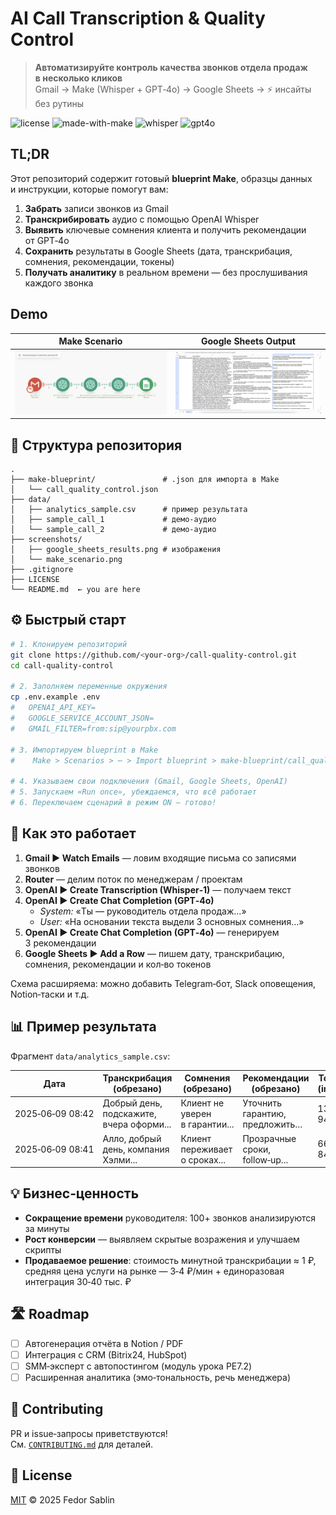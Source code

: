 # AI Call Transcription & Quality Control

> **Автоматизируйте контроль качества звонков отдела продаж в несколько кликов**  
> Gmail → Make (Whisper + GPT‑4o) → Google Sheets → ⚡ инсайты без рутины

![license](https://img.shields.io/badge/license-MIT-green.svg)
![made-with-make](https://img.shields.io/badge/built%20with-Make-blueviolet)
![whisper](https://img.shields.io/badge/Whisper-1.0-lightgrey)
![gpt4o](https://img.shields.io/badge/GPT-4o-critical)

## TL;DR

Этот репозиторий содержит готовый **blueprint Make**, образцы данных и инструкции, которые помогут вам:

1. **Забрать** записи звонков из Gmail  
2. **Транскрибировать** аудио c помощью OpenAI Whisper  
3. **Выявить** ключевые сомнения клиента и получить рекомендации от GPT‑4o  
4. **Сохранить** результаты в Google Sheets (дата, транскрибация, сомнения, рекомендации, токены)  
5. **Получать аналитику** в реальном времени — без прослушивания каждого звонка

## Demo

| Make Scenario | Google Sheets Output |
|---------------|---------------------|
| ![Scenario](screenshots/make_scenario.png) | ![Sheet](screenshots/google_sheets_results.png) |

## 📂 Структура репозитория

```
.
├── make-blueprint/               # .json для импорта в Make
│   └── call_quality_control.json
├── data/
│   ├── analytics_sample.csv      # пример результата 
│   ├── sample_call_1             # демо‑аудио
│   └── sample_call_2             # демо‑аудио
├── screenshots/
│   ├── google_sheets_results.png # изображения
│   └── make_scenario.png 
├── .gitignore
├── LICENSE
└── README.md  ← you are here
```

## ⚙️ Быстрый старт

```bash
# 1. Клонируем репозиторий
git clone https://github.com/<your‑org>/call-quality-control.git
cd call-quality-control

# 2. Заполняем переменные окружения
cp .env.example .env
#   OPENAI_API_KEY=
#   GOOGLE_SERVICE_ACCOUNT_JSON=
#   GMAIL_FILTER=from:sip@yourpbx.com

# 3. Импортируем blueprint в Make
#    Make > Scenarios > ⋯ > Import blueprint > make-blueprint/call_quality_control.json

# 4. Указываем свои подключения (Gmail, Google Sheets, OpenAI)
# 5. Запускаем «Run once», убеждаемся, что всё работает
# 6. Переключаем сценарий в режим ON — готово!
```

## 🧠 Как это работает

1. **Gmail ▶ Watch Emails** — ловим входящие письма со записями звонков  
2. **Router** — делим поток по менеджерам / проектам  
3. **OpenAI ▶ Create Transcription (Whisper‑1)** — получаем текст  
4. **OpenAI ▶ Create Chat Completion (GPT‑4o)**  
   * *System:* «Ты — руководитель отдела продаж…»  
   * *User:* «На основании текста выдели 3 основных сомнения…»  
5. **OpenAI ▶ Create Chat Completion (GPT‑4o)** — генерируем 3 рекомендации  
6. **Google Sheets ▶ Add a Row** — пишем дату, транскрибацию, сомнения, рекомендации и кол‑во токенов

Схема расширяема: можно добавить Telegram‑бот, Slack оповещения, Notion‑таски и т.д.

## 📊 Пример результата

Фрагмент `data/analytics_sample.csv`:

| Дата | Транскрибация (обрезано) | Сомнения (обрезано) | Рекомендации (обрезано) | Tokens (in/out) |
|------|-------------------------|---------------------|-------------------------|-----------------|
| 2025‑06‑09 08:42 | Добрый день, подскажите, вчера оформи... | Клиент не уверен в гарантии... | Уточнить гарантию, предложить… | 1387 / 943 |
| 2025‑06‑09 08:41 | Алло, добрый день, компания Хэлми... | Клиент переживает о сроках... | Прозрачные сроки, follow‑up... | 664 / 848 |


## 💡 Бизнес‑ценность

* **Сокращение времени** руководителя: 100+ звонков анализируются за минуты  
* **Рост конверсии** — выявляем скрытые возражения и улучшаем скрипты  
* **Продаваемое решение**: стоимость минутной транскрибации ≈ 1 ₽, средняя цена услуги на рынке — 3‑4 ₽/мин + единоразовая интеграция 30‑40 тыс. ₽

## 🛣 Roadmap

- [ ] Автогенерация отчёта в Notion / PDF  
- [ ] Интеграция с CRM (Bitrix24, HubSpot)  
- [ ] SMM‑эксперт с автопостингом (модуль урока PE7.2)  
- [ ] Расширенная аналитика (эмо‑тональность, речь менеджера)  

## 🤝 Contributing

PR и issue‑запросы приветствуются!  
См. [`CONTRIBUTING.md`](CONTRIBUTING.md) для деталей.

## 📝 License

[MIT](LICENSE) © 2025 Fedor Sablin
